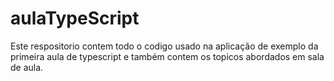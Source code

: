 # aulaTypeScript

Este respositorio contem todo o codigo usado na aplicação de exemplo da primeira aula de 
typescript e também contem os topicos abordados em sala de aula.
